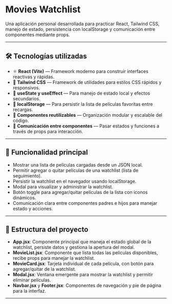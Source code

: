 # Movies Watchlist

Una aplicación personal desarrollada para practicar React, Tailwind CSS, manejo de estado, persistencia con localStorage y comunicación entre componentes mediante props.

---

## 🛠 Tecnologías utilizadas

- ⚛️ **React (Vite)** — Framework moderno para construir interfaces reactivas y rápidas.
- 💨 **Tailwind CSS** — Framework de utilidades para estilos CSS rápidos y responsivos.
- 🔄 **useState y useEffect** — Para manejo de estado local y efectos secundarios.
- 💾 **localStorage** — Para persistir la lista de películas favoritas entre recargas.
- 🧩 **Componentes reutilizables** — Organización modular y escalable del código.
- 🔗 **Comunicación entre componentes** — Pasar estados y funciones a través de props para interacción.

---

## 🌈 Funcionalidad principal

- Mostrar una lista de películas cargadas desde un JSON local.
- Permitir agregar o quitar películas de una watchlist (lista de seguimiento).
- Persistir la watchlist en el navegador usando localStorage.
- Modal para visualizar y administrar la watchlist.
- Botón toggle para agregar/quitar películas de la lista con iconos dinámicos.
- Comunicación clara entre componentes padres e hijos para manejar estado y acciones.

---

## 🧭 Estructura del proyecto

- **App.jsx**: Componente principal que maneja el estado global de la watchlist, persiste datos y gestiona la apertura del modal.
- **MovieList.jsx**: Componente que lista todas las películas disponibles, recibe props para manejar la watchlist.
- **MovieCard.jsx**: Tarjeta individual de cada película, con botón para agregar/quitar de la watchlist.
- **Modal.jsx**: Ventana emergente para mostrar la watchlist y permitir eliminar películas.
- **Navbar.jsx** y **Footer.jsx**: Componentes de navegación y pie de página para la interfaz.

---